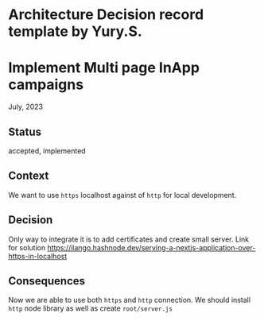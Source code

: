 # Architecture Decision record template by Yury.S.

# Implement Multi page InApp campaigns
July, 2023

## Status

accepted, implemented

## Context

We want to use `https` localhost against of `http` for local development.
## Decision

Only way to integrate it is to add certificates and create small server.
Link for solution https://ilango.hashnode.dev/serving-a-nextjs-application-over-https-in-localhost

## Consequences

Now we are able to use both `https` and `http` connection.
We should install `http` node library as well as create `root/server.js`
